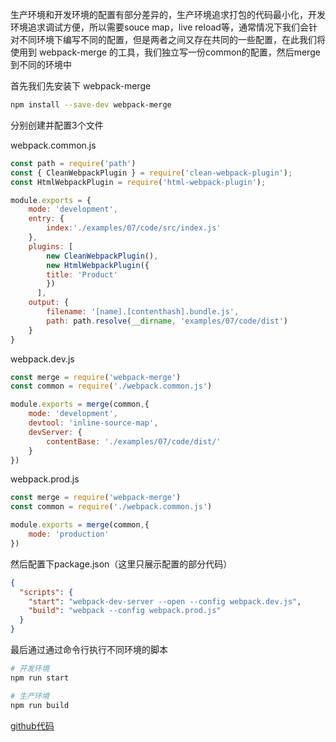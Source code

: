 生产环境和开发环境的配置有部分差异的，生产环境追求打包的代码最小化，开发环境追求调试方便，所以需要souce map，live reload等，通常情况下我们会针对不同环境下编写不同的配置，但是两者之间又存在共同的一些配置，在此我们将使用到 webpack-merge 的工具，我们独立写一份common的配置，然后merge到不同的环境中

首先我们先安装下 webpack-merge
```bash
npm install --save-dev webpack-merge
```
<!-- more -->

分别创建并配置3个文件

webpack.common.js
```js
const path = require('path')
const { CleanWebpackPlugin } = require('clean-webpack-plugin');
const HtmlWebpackPlugin = require('html-webpack-plugin');

module.exports = {
    mode: 'development',
    entry: {
        index:'./examples/07/code/src/index.js'
    },
    plugins: [
        new CleanWebpackPlugin(),
        new HtmlWebpackPlugin({
        title: 'Product'
        })
      ],
    output: {
        filename: '[name].[contenthash].bundle.js',
        path: path.resolve(__dirname, 'examples/07/code/dist')
    }
}
```

webpack.dev.js
```js
const merge = require('webpack-merge')
const common = require('./webpack.common.js')

module.exports = merge(common,{
    mode: 'development',
    devtool: 'inline-source-map',
    devServer: {
        contentBase: './examples/07/code/dist/'
    }
})
```

webpack.prod.js
```js
const merge = require('webpack-merge')
const common = require('./webpack.common.js')

module.exports = merge(common,{
    mode: 'production'
})
```

然后配置下package.json（这里只展示配置的部分代码）
```json
{
  "scripts": {
    "start": "webpack-dev-server --open --config webpack.dev.js",
    "build": "webpack --config webpack.prod.js"
  }
}
```

最后通过通过命令行执行不同环境的脚本
```bash
# 开发环境
npm run start

# 生产环境
npm run build
```

[github代码](https://github.com/carvetime/study-webpack)
